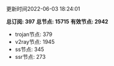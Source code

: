 更新时间2022-06-03 18:24:01

**总订阅: 397**
**总节点: 15715**
**有效节点: 2942**
- trojan节点: 379
- v2ray节点: 1945
- ss节点: 345
- ssr节点: 273
